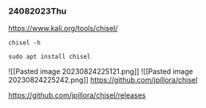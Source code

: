### 24082023Thu

https://www.kali.org/tools/chisel/

```
chisel -h
```

```
sudo apt install chisel
```

![[Pasted image 20230824225121.png]]
![[Pasted image 20230824225242.png]]
https://github.com/jpillora/chisel

https://github.com/jpillora/chisel/releases

